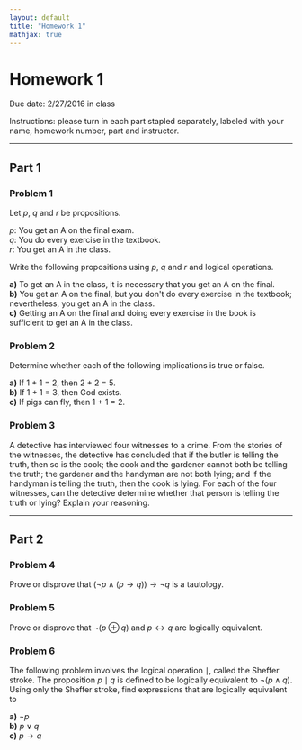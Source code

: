 ```yaml
---
layout: default
title: "Homework 1"
mathjax: true
---
```


# Homework 1

Due date: 2/27/2016 in class

Instructions: please turn in each part stapled separately, labeled with your name, homework number, part and instructor.

---

## Part 1

### Problem 1

Let $p$, $q$ and $r$ be propositions.

$p$: You get an A on the final exam.  
$q$: You do every exercise in the textbook.  
$r$: You get an A in the class.

Write the following propositions using $p$, $q$ and $r$ and logical operations.

__a)__ To get an A in the class, it is necessary that you get an A on the final.  
__b)__ You get an A on the final, but you don't do every exercise in the textbook; nevertheless, you get an A in the class.  
__c)__ Getting an A on the final and doing every exercise in the book is sufficient to get an A in the class.

### Problem 2

Determine whether each of the following implications is true or false.

__a)__ If 1 + 1 = 2, then 2 + 2 = 5.  
__b)__ If 1 + 1 = 3, then God exists.  
__c)__ If pigs can fly, then 1 + 1 = 2.

### Problem 3

A detective has interviewed four witnesses to a crime. From the stories of the witnesses, the detective has concluded that if the butler is telling the truth, then so is the cook; the cook and the gardener cannot both be telling the truth; the gardener and the handyman are not both lying; and if the handyman is telling the truth, then the cook is lying. For each of the four witnesses, can the detective determine whether that person is telling the truth or lying? Explain your reasoning.

---

## Part 2

### Problem 4

Prove or disprove that $(\neg p \wedge (p \rightarrow q)) \rightarrow \neg q$ is a tautology.

### Problem 5

Prove or disprove that $\neg (p \oplus q)$ and $p \leftrightarrow q$ are logically equivalent.

### Problem 6

The following problem involves the logical operation $\mid$, called the Sheffer stroke. The proposition $p \mid q$ is defined to be logically equivalent to $\neg (p \wedge q)$. Using only the Sheffer stroke, find expressions that are logically equivalent to

__a)__ $\neg p$  
__b)__ $p \vee q$  
__c)__ $p \rightarrow q$
